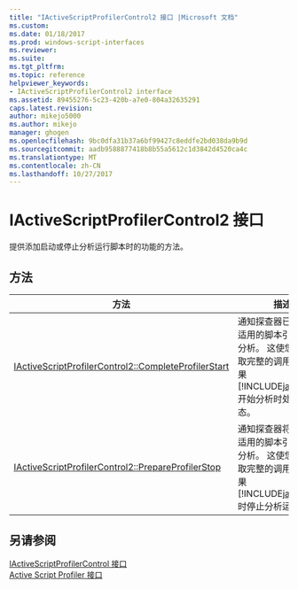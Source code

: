 ```yaml
---
title: "IActiveScriptProfilerControl2 接口 |Microsoft 文档"
ms.custom: 
ms.date: 01/18/2017
ms.prod: windows-script-interfaces
ms.reviewer: 
ms.suite: 
ms.tgt_pltfrm: 
ms.topic: reference
helpviewer_keywords:
- IActiveScriptProfilerControl2 interface
ms.assetid: 89455276-5c23-420b-a7e0-804a32635291
caps.latest.revision: 
author: mikejo5000
ms.author: mikejo
manager: ghogen
ms.openlocfilehash: 9bc0dfa31b37a6bf99427c8eddfe2bd038da9b9d
ms.sourcegitcommit: aadb9588877418b8b55a5612c1d3842d4520ca4c
ms.translationtype: MT
ms.contentlocale: zh-CN
ms.lasthandoff: 10/27/2017
---
```

# <a name="iactivescriptprofilercontrol2-interface"></a>IActiveScriptProfilerControl2 接口
提供添加启动或停止分析运行脚本时的功能的方法。  
  
## <a name="methods"></a>方法  
  
|方法|描述|  
|------------|-----------------|  
|[IActiveScriptProfilerControl2::CompleteProfilerStart](../../winscript/reference/iactivescriptprofilercontrol2-completeprofilerstart.md)|通知探查器已启动所有适用的脚本引擎上进行分析。 这使您能够获取完整的调用堆栈，如果[!INCLUDE[javascript](../../javascript/includes/javascript-md.md)]开始分析时处于运行状态。|  
|[IActiveScriptProfilerControl2::PrepareProfilerStop](../../winscript/reference/iactivescriptprofilercontrol2-prepareprofilerstop.md)|通知探查器将停止所有适用的脚本引擎上进行分析。 这使您能够获取完整的调用堆栈，如果[!INCLUDE[javascript](../../javascript/includes/javascript-md.md)]时停止分析运行。|  
  
## <a name="see-also"></a>另请参阅  
 [IActiveScriptProfilerControl 接口](../../winscript/reference/iactivescriptprofilercontrol-interface.md)   
 [Active Script Profiler 接口](../../winscript/reference/active-script-profiler-interfaces.md)